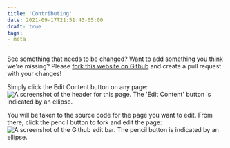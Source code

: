 ```yaml
---
title: 'Contributing'
date: 2021-09-17T21:51:43-05:00
draft: true
tags:
- meta
---
```

See something that needs to be changed? Want to add something you think we're missing? Please [fork this website on Github]() and create a pull request with your changes!

Simply click the Edit Content button on any page:
![A screenshot of the header for this page. The 'Edit Content' button is indicated by an ellipse.](/edit-content.png)

You will be taken to the source code for the page you want to edit. From there, click the pencil button to fork and edit the page:
![A screenshot of the Github edit bar. The pencil button is indicated by an ellipse.](/fork-and-edit.png)
